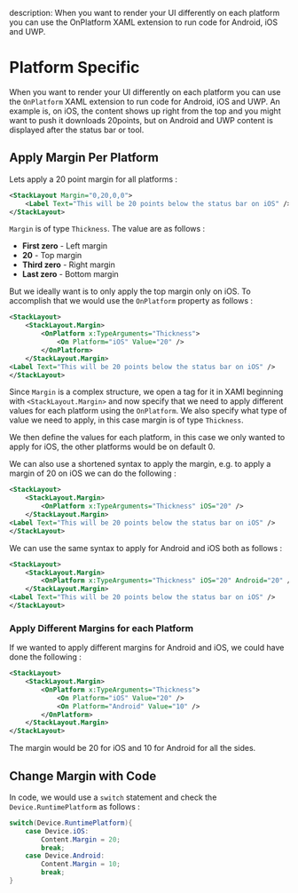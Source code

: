 description: When you want to render your UI differently on each platform you can use the OnPlatform XAML extension to run code for Android, iOS and UWP.

# Platform Specific

When you want to render your UI differently on each platform you can use the `OnPlatform` XAML extension to run code for Android, iOS and UWP. An example is, on iOS, the content shows up right from the top and you might want to push it downloads 20points, but on Android and UWP content is displayed after the status bar or tool.

## Apply Margin Per Platform

Lets apply a 20 point margin for all platforms :

```xml
<StackLayout Margin="0,20,0,0">
    <Label Text="This will be 20 points below the status bar on iOS" />
</StackLayout>
```

`Margin` is of type `Thickness`. The value are as follows :

* **First zero** -  Left margin
* **20** - Top margin
* **Third zero** - Right margin
* **Last zero** - Bottom margin

But we ideally want is to only apply the top margin only on iOS. To accomplish that we would use the `OnPlatform` property as follows :

```xml
<StackLayout>
    <StackLayout.Margin>
        <OnPlatform x:TypeArguments="Thickness">
            <On Platform="iOS" Value="20" />
        </OnPlatform>
    </StackLayout.Margin>
<Label Text="This will be 20 points below the status bar on iOS" />
</StackLayout>
```

Since `Margin` is a complex structure, we open a tag for it in XAMl beginning with `<StackLayout.Margin>` and now specify that we need to apply different values for each platform using the `OnPlatform`. We also specify what type of value we need to apply, in this case margin is of type `Thickness`.

We then define the values for each platform, in this case we only wanted to apply for iOS, the other platforms would be on default 0.

We can also use a shortened syntax to apply the margin, e.g. to apply a margin of 20 on iOS we can do the following :

```xml
<StackLayout>
    <StackLayout.Margin>
        <OnPlatform x:TypeArguments="Thickness" iOS="20" />
    </StackLayout.Margin>
<Label Text="This will be 20 points below the status bar on iOS" />
</StackLayout>
```

We can use the same syntax to apply for Android and iOS both as follows :

```xml
<StackLayout>
    <StackLayout.Margin>
        <OnPlatform x:TypeArguments="Thickness" iOS="20" Android="20" />
    </StackLayout.Margin>
<Label Text="This will be 20 points below the status bar on iOS" />
</StackLayout>
```

### Apply Different Margins for each Platform

If we wanted to apply different margins for Android and iOS, we could have done the following :

```xml
<StackLayout>
    <StackLayout.Margin>
        <OnPlatform x:TypeArguments="Thickness">
            <On Platform="iOS" Value="20" />
            <On Platform="Android" Value="10" />
        </OnPlatform>
    </StackLayout.Margin>
</StackLayout>
```

The margin would be 20 for iOS and 10 for Android for all the sides.


## Change Margin with Code

In code, we would use a `switch` statement and check the `Device.RuntimePlatform` as follows :

```csharp
switch(Device.RuntimePlatform){
    case Device.iOS:
        Content.Margin = 20;
        break;
    case Device.Android:
        Content.Margin = 10;
        break;
}
```